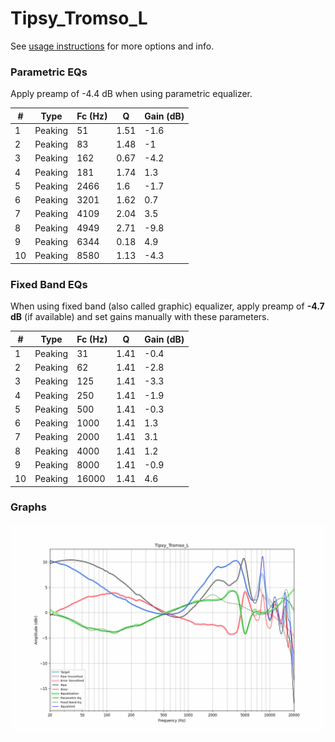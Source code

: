 # Tipsy_Tromso_L
See [usage instructions](https://github.com/jaakkopasanen/AutoEq#usage) for more options and info.

### Parametric EQs
Apply preamp of -4.4 dB when using parametric equalizer.

|   # | Type    |   Fc (Hz) |    Q |   Gain (dB) |
|-----|---------|-----------|------|-------------|
|   1 | Peaking |        51 | 1.51 |        -1.6 |
|   2 | Peaking |        83 | 1.48 |        -1   |
|   3 | Peaking |       162 | 0.67 |        -4.2 |
|   4 | Peaking |       181 | 1.74 |         1.3 |
|   5 | Peaking |      2466 | 1.6  |        -1.7 |
|   6 | Peaking |      3201 | 1.62 |         0.7 |
|   7 | Peaking |      4109 | 2.04 |         3.5 |
|   8 | Peaking |      4949 | 2.71 |        -9.8 |
|   9 | Peaking |      6344 | 0.18 |         4.9 |
|  10 | Peaking |      8580 | 1.13 |        -4.3 |

### Fixed Band EQs
When using fixed band (also called graphic) equalizer, apply preamp of **-4.7 dB** (if available) and set gains manually with these parameters.

|   # | Type    |   Fc (Hz) |    Q |   Gain (dB) |
|-----|---------|-----------|------|-------------|
|   1 | Peaking |        31 | 1.41 |        -0.4 |
|   2 | Peaking |        62 | 1.41 |        -2.8 |
|   3 | Peaking |       125 | 1.41 |        -3.3 |
|   4 | Peaking |       250 | 1.41 |        -1.9 |
|   5 | Peaking |       500 | 1.41 |        -0.3 |
|   6 | Peaking |      1000 | 1.41 |         1.3 |
|   7 | Peaking |      2000 | 1.41 |         3.1 |
|   8 | Peaking |      4000 | 1.41 |         1.2 |
|   9 | Peaking |      8000 | 1.41 |        -0.9 |
|  10 | Peaking |     16000 | 1.41 |         4.6 |

### Graphs
![](./Tipsy_Tromso_L.png)
